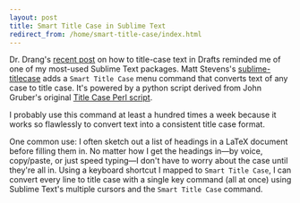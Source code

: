 ```yaml
---
layout: post
title: Smart Title Case in Sublime Text
redirect_from: /home/smart-title-case/index.html
---
```

<p>Dr. Drang's <a href="http://leancrew.com/all-this/2015/06/title-case-in-drafts/">recent post</a> on how to title-case text in Drafts reminded me of one of my most-used Sublime Text packages. Matt Stevens's <a href="https://github.com/mattstevens/sublime-titlecase">sublime-titlecase</a> adds a <code>Smart Title Case</code> menu command that converts text of any case to title case. It's powered by a python script derived from John Gruber's original <a href="http://daringfireball.net/2008/05/title_case">Title Case Perl script</a>.</p>

<p>I probably use this command at least a hundred times a week because it works so flawlessly to convert text into a consistent title case format.</p>

<p>One common use: I often sketch out a list of headings in a LaTeX document before filling them in. No matter how I get the headings in—by voice, copy/paste, or just speed typing—I don't have to worry about the case until they're all in. Using a keyboard shortcut I mapped to <code>Smart Title Case</code>, I can convert every line to title case with a single key command (all at once) using Sublime Text's multiple cursors and the <code>Smart Title Case</code> command.</p>
